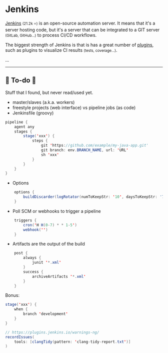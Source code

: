 # Jenkins

<div class="row row-cols-md-2"><div>

[Jenkins](https://www.jenkins.io/) <small>(21.2k ⭐)</small> is an open-source automation server. It means that it's a server hosting code, but it's a server that can be integrated to a GIT server <small>(GitLab, GitHub...)</small> to process CI/CD workflows.

The biggest strength of Jenkins is that is has a great number of [plugins](https://plugins.jenkins.io/), such as plugins to visualize CI results <small>(tests, coverage...)</small>.
</div><div>

...
</div></div>

<hr class="sep-both">

## 👻 To-do 👻

Stuff that I found, but never read/used yet.

<div class="row row-cols-md-2"><div>

* master/slaves (a.k.a. workers)
* freestyle projects (web interface) vs pipeline jobs (as code)
* Jenkinsfile (groovy)

```java
pipeline {
    agent any
    stages {
        stage('xxx') {
            steps {
                git 'https://github.com/example/my-java-app.git'
                git branch: env.BRANCH_NAME, url: 'URL'
                sh 'xxx'
            }
        }
    }
}
```

* Options

```java
    options {
        buildDiscarder(logRotator(numToKeepStr: '10', daysToKeepStr: '7'))
    }
```
</div><div>

* Poll SCM or webhooks to trigger a pipeline

```java
    triggers {
        cron('H H(0-7) * * 1-5')
        webhook('')
    }
```

* Artifacts are the output of the build

```java
    post {
        always {
            junit '*.xml'
        }
        success {
            archiveArtifacts '*.xml'
        }
    }
```

Bonus:

```java
stage('xxx') {
    when {
        branch 'development'
    }
}
```

```java
// https://plugins.jenkins.io/warnings-ng/
recordIssues(
    tools: [clangTidy(pattern: 'clang-tidy-report.txt')]
)
```
</div></div>